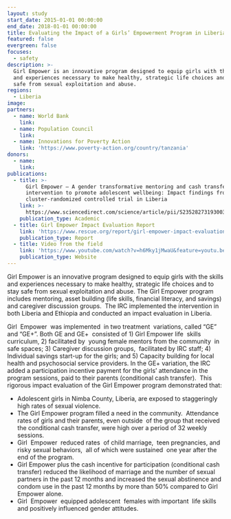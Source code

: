 ```yaml
---
layout: study
start_date: 2015-01-01 00:00:00
end_date: 2018-01-01 00:00:00
title: Evaluating the Impact of a Girls’ Empowerment Program in Liberia
featured: false
evergreen: false
focuses:
  - safety
description: >-
  Girl Empower is an innovative program designed to equip girls with the skills
  and experiences necessary to make healthy, strategic life choices and to stay
  safe from sexual exploitation and abuse.
regions:
  - Liberia
image:
partners:
  - name: World Bank
    link:
  - name: Population Council
    link:
  - name: Innovations for Poverty Action
    link: 'https://www.poverty-action.org/country/tanzania'
donors:
  - name:
    link:
publications:
  - title: >-
      Girl Empower – A gender transformative mentoring and cash transfer
      intervention to promote adolescent wellbeing: Impact findings from a
      cluster-randomized controlled trial in Liberia
    link: >-
      https://www.sciencedirect.com/science/article/pii/S2352827319300345?via%3Dihub
    publication_type: Academic
  - title: Girl Empower Impact Evaluation Report
    link: 'https://www.rescue.org/report/girl-empower-impact-evaluation'
    publication_type: Report
  - title: Video from the field
    link: 'https://www.youtube.com/watch?v=h6Mky1jMwaU&feature=youtu.be'
    publication_type: Website
---
```


Girl Empower is an innovative program designed to equip girls with the skills and experiences necessary to make healthy, strategic life choices and to stay safe from sexual exploitation and abuse. The Girl Empower program includes mentoring, asset building (life skills, financial literacy, and savings) and caregiver discussion groups.&nbsp; The IRC implemented the intervention in both Liberia and Ethiopia and conducted an impact evaluation in Liberia.&nbsp;

Girl&nbsp; Empower&nbsp; was implemented&nbsp; in two treatment&nbsp; variations, called “GE”&nbsp; and “GE+”. Both GE and GE+&nbsp; consisted of 1) Girl Empower life&nbsp; skills curriculum, 2) facilitated by&nbsp; young female mentors from the community&nbsp; in safe spaces; 3) Caregiver discussion groups,&nbsp; facilitated by IRC staff; 4) Individual savings start-up for the girls; and 5) Capacity building for local health and psychosocial service providers. In the GE+ variation, the IRC added a participation incentive payment for the girls’ attendance in the program sessions, paid to their parents (conditional cash transfer).&nbsp; This rigorous impact evaluation of the Girl Empower program demonstrated that:

* Adolescent girls in Nimba County, Liberia, are exposed to staggeringly high rates of sexual violence.&nbsp;
* The Girl Empower program filled a need in the community.&nbsp; Attendance rates of girls and their parents, even outside&nbsp; of the group that received the conditional cash transfer, were high over a period of 32 weekly sessions.
* Girl&nbsp; Empower&nbsp; reduced rates&nbsp; of child marriage,&nbsp; teen pregnancies, and&nbsp; risky sexual behaviors,&nbsp; all of which were sustained&nbsp; one year after the end of the program.
* Girl Empower plus the cash incentive for participation (conditional cash transfer) reduced the likelihood of marriage and the number of sexual partners in the past 12 months and increased the sexual abstinence and condom use in the past 12 months by more than 50% compared to Girl Empower alone.
* Girl&nbsp; Empower&nbsp; equipped adolescent&nbsp; females with important&nbsp; life skills and positively influenced gender attitudes.
